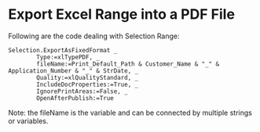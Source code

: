 # Export Excel Range into a PDF File

Following are the code dealing with Selection Range:

```
Selection.ExportAsFixedFormat _
        Type:=xlTypePDF, _
        fileName:=Print_Default_Path & Customer_Name & "_" & Application_Number & "_" & StrDate, _
        Quality:=xlQualityStandard, _
        IncludeDocProperties:=True, _
        IgnorePrintAreas:=False, _
        OpenAfterPublish:=True
```

Note: the fileName is the variable and can be connected by multiple strings or variables.